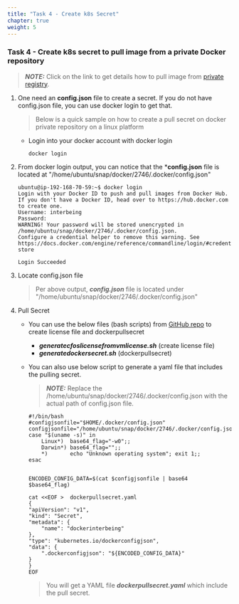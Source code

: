 ```yaml
---
title: "Task 4 - Create k8s Secret"
chapter: true
weight: 5
---
```


### Task 4 - Create k8s secret to pull image from a private Docker repository

> **_NOTE:_** Click on the link to get details how to pull image from [private registry](https://kubernetes.io/docs/tasks/configure-pod-container/pull-image-private-registry/).


1. One need an **config.json** file to create a secret. If you do not have config.json file, you can use docker login to  get that.
    
    > Below is a quick sample on how to create a pull secret on docker private repository on a linux platform

    * Login into your docker account with docker login 

        ```
        docker login
        ```

1. From docker login output, you can notice that the ***config.json** file is located at "/home/ubuntu/snap/docker/2746/.docker/config.json"

    ```
    ubuntu@ip-192-168-70-59:~$ docker login
    Login with your Docker ID to push and pull images from Docker Hub. If you don't have a Docker ID, head over to https://hub.docker.com to create one.
    Username: interbeing
    Password:
    WARNING! Your password will be stored unencrypted in /home/ubuntu/snap/docker/2746/.docker/config.json.
    Configure a credential helper to remove this warning. See
    https://docs.docker.com/engine/reference/commandline/login/#credentials-store

    Login Succeeded
    ```

1. Locate config.json file 

    > Per above output, ***config.json*** file is located under "/home/ubuntu/snap/docker/2746/.docker/config.json"

1. Pull Secret

    * You can use the below files (bash scripts) from [GitHub repo](https://github.com/FortinetSecDevOps/technical-recipe-cfos.git) to create license file and dockerpullsecret 
        * ***generatecfoslicensefromvmlicense.sh*** (create license file)
        * ***generatedockersecret.sh*** (dockerpullsecret) 

    * You can also use below script to generate a yaml file that includes the pulling secret.  
        > **_NOTE:_** Replace the /home/ubuntu/snap/docker/2746/.docker/config.json with the actual path of config.json file.
    
        ```
        #!/bin/bash
        #configjsonfile="$HOME/.docker/config.json"
        configjsonfile="/home/ubuntu/snap/docker/2746/.docker/config.json"
        case "$(uname -s)" in
            Linux*)  base64_flag="-w0";;
            Darwin*) base64_flag="";;
            *)       echo "Unknown operating system"; exit 1;;
        esac


        ENCODED_CONFIG_DATA=$(cat $configjsonfile | base64 $base64_flag)

        cat <<EOF >  dockerpullsecret.yaml
        {
        "apiVersion": "v1",
        "kind": "Secret",
        "metadata": {
            "name": "dockerinterbeing"
        },
        "type": "kubernetes.io/dockerconfigjson",
        "data": {
            ".dockerconfigjson": "${ENCODED_CONFIG_DATA}"
        }
        }
        EOF
        ```

        > You will get a YAML file ***dockerpullsecret.yaml*** which include the pull secret.

